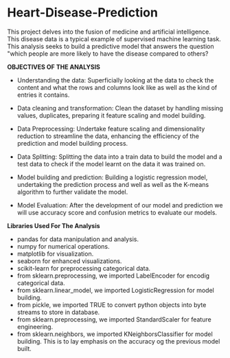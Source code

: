 # Heart-Disease-Prediction
This project delves into the fusion of medicine and artificial intelligence. This disease data is a typical example of supervised machine learning task. This analysis seeks to build a predictive model that answers the question "which people are more likely to have the disease compared to others?

**OBJECTIVES OF THE ANALYSIS**

 - Understanding the data: 
Superficially looking at the data to check the content and what the rows and columns look like as well as the kind of entries it contains.

 - Data cleaning and transformation:
Clean the dataset by handling missing values, duplicates, preparing it feature scaling and model building.

 - Data Preprocessing: 
Undertake feature scaling and dimensionality reduction to streamline the data, enhancing the efficiency of the prediction and model building process.

 - Data Splitting: 
Splitting the data into a train data to build the model and a test data to check if the model learnt on the data it was trained on.

- Model building and prediction: 
Building a logistic regression model, undertaking the prediction process and well as well as the K-means algorithm to further validate the model.

-	Model Evaluation: 
After the development of our model and prediction we will use accuracy score and confusion metrics to evaluate our models.

**Libraries Used For The Analysis**
- pandas for data manipulation and analysis.
- numpy for numerical operations.
- matplotlib for visualization.
- seaborn for enhanced visualizations.
- scikit-learn for preprocessing categorical data.
- from sklearn.preprocessing, we imported LabelEncoder for encodig categorical data.
- from sklearn.linear_model, we imported LogisticRegression for model building.
- from pickle, we imported TRUE to convert python objects into byte streams to store in database.
- from sklearn.preprocessing, we imported StandardScaler for feature engineering.
- from sklearn.neighbors, we imported KNeighborsClassifier for model building. This is to lay emphasis on the accuracy og the previous model built.
  
